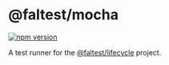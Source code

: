 # @faltest/mocha

[![npm version](https://badge.fury.io/js/%40faltest%2Fmocha.svg)](https://badge.fury.io/js/%40faltest%2Fmocha)

A test runner for the [@faltest/lifecycle](https://github.com/CrowdStrike/faltest/blob/main/packages/lifecycle) project.
